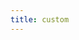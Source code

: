 ```yaml
---
title: custom
---
```


<script setup>
const packageName = '@wagmi/vue'
</script>

<!-- @include: @shared/transports/custom.md -->
